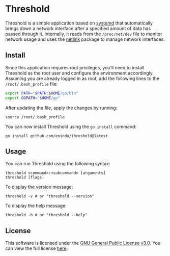 # Threshold

Threshold is a simple application based on [systemd](https://github.com/systemd/systemd) that automatically brings down a network interface after a specified amount of data has passed through it. Internally, it reads from the `/proc/net/dev` file to monitor network usage and uses the [netlink](https://github.com/vishvananda/netlink) package to manage network interfaces.

## Install

Since this application requires root privileges, you’ll need to install Threshold as the root user and configure the environment accordingly. Assuming you are already logged in as root, add the following lines to the `/root/.bash_profile` file:

```bash
export PATH="$PATH:$HOME/go/bin"
export GOPATH="$HOME/go"
```

After updating the file, apply the changes by running:

```
source /root/.bash_profile
```

You can now install Threshold using the `go install` command:

```
go install github.com/enindu/threshold@latest
```

## Usage

You can run Threshold using the following syntax:

```
threshold <command>:<subcommand> [arguments]
threshold [flags]
```

To display the version message:

```
threshold -v # or "threshold --version"
```

To display the help message:

```
threshold -h # or "threshold --help"
```

## License

This software is licensed under the [GNU General Public License v3.0](https://www.gnu.org/licenses/gpl-3.0.en.html). You can view the full license [here](https://github.com/enindu/threshold/blob/master/COPYING).
